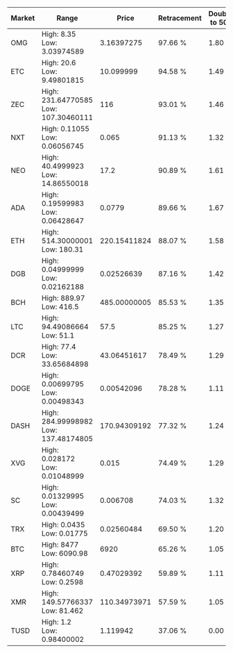 | Market | Range | Price| Retracement | Doubles to 50% |
| --- | --- | --- | --- | --- |
| OMG | High: 8.35<br />Low: 3.03974589 | 3.16397275 | 97.66 % | 1.80 |
| ETC | High: 20.6<br />Low: 9.49801815 | 10.099999 | 94.58 % | 1.49 |
| ZEC | High: 231.64770585<br />Low: 107.30460111 | 116 | 93.01 % | 1.46 |
| NXT | High: 0.11055<br />Low: 0.06056745 | 0.065 | 91.13 % | 1.32 |
| NEO | High: 40.4999923<br />Low: 14.86550018 | 17.2 | 90.89 % | 1.61 |
| ADA | High: 0.19599983<br />Low: 0.06428647 | 0.0779 | 89.66 % | 1.67 |
| ETH | High: 514.30000001<br />Low: 180.31 | 220.15411824 | 88.07 % | 1.58 |
| DGB | High: 0.04999999<br />Low: 0.02162188 | 0.02526639 | 87.16 % | 1.42 |
| BCH | High: 889.97<br />Low: 416.5 | 485.00000005 | 85.53 % | 1.35 |
| LTC | High: 94.49086664<br />Low: 51.1 | 57.5 | 85.25 % | 1.27 |
| DCR | High: 77.4<br />Low: 33.65684898 | 43.06451617 | 78.49 % | 1.29 |
| DOGE | High: 0.00699795<br />Low: 0.00498343 | 0.00542096 | 78.28 % | 1.11 |
| DASH | High: 284.99998982<br />Low: 137.48174805 | 170.94309192 | 77.32 % | 1.24 |
| XVG | High: 0.028172<br />Low: 0.01048999 | 0.015 | 74.49 % | 1.29 |
| SC | High: 0.01329995<br />Low: 0.00439499 | 0.006708 | 74.03 % | 1.32 |
| TRX | High: 0.0435<br />Low: 0.01775 | 0.02560484 | 69.50 % | 1.20 |
| BTC | High: 8477<br />Low: 6090.98 | 6920 | 65.26 % | 1.05 |
| XRP | High: 0.78460749<br />Low: 0.2598 | 0.47029392 | 59.89 % | 1.11 |
| XMR | High: 149.57766337<br />Low: 81.462 | 110.34973971 | 57.59 % | 1.05 |
| TUSD | High: 1.2<br />Low: 0.98400002 | 1.119942 | 37.06 % | 0.00 |
